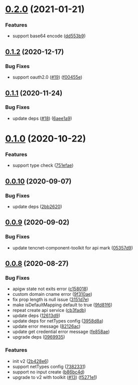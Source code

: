 # [0.2.0](https://github.com/serverless-components/tencent-apigateway/compare/v0.1.2...v0.2.0) (2021-01-21)


### Features

* support base64 encode ([dd553b9](https://github.com/serverless-components/tencent-apigateway/commit/dd553b9175b0bc431621bf8c5643dfff2cdd4936))

## [0.1.2](https://github.com/serverless-components/tencent-apigateway/compare/v0.1.1...v0.1.2) (2020-12-17)


### Bug Fixes

* support oauth2.0 ([#19](https://github.com/serverless-components/tencent-apigateway/issues/19)) ([f00455e](https://github.com/serverless-components/tencent-apigateway/commit/f00455ed84c95f3efafbbe67ded790f9673d60c8))

## [0.1.1](https://github.com/serverless-components/tencent-apigateway/compare/v0.1.0...v0.1.1) (2020-11-24)


### Bug Fixes

* update deps ([#18](https://github.com/serverless-components/tencent-apigateway/issues/18)) ([6aee1a9](https://github.com/serverless-components/tencent-apigateway/commit/6aee1a97f7a023288499922db2334bab80cba444))

# [0.1.0](https://github.com/serverless-components/tencent-apigateway/compare/v0.0.10...v0.1.0) (2020-10-22)


### Features

* support type check ([751efae](https://github.com/serverless-components/tencent-apigateway/commit/751efae52bb0605e755c478fc2cea473f251ef45))

## [0.0.10](https://github.com/serverless-components/tencent-apigateway/compare/v0.0.9...v0.0.10) (2020-09-07)


### Bug Fixes

* update deps ([2bb2620](https://github.com/serverless-components/tencent-apigateway/commit/2bb26206ae4c52c284c007f13b64bbba7db38393))

## [0.0.9](https://github.com/serverless-components/tencent-apigateway/compare/v0.0.8...v0.0.9) (2020-09-02)


### Bug Fixes

* update tencnet-component-toolkit for api mark ([05357d9](https://github.com/serverless-components/tencent-apigateway/commit/05357d90bab8d8de70c050dafb3fae64d71d16ba))

## [0.0.8](https://github.com/serverless-components/tencent-apigateway/compare/v0.0.7...v0.0.8) (2020-08-27)


### Bug Fixes

* apigw state not exits error ([c158018](https://github.com/serverless-components/tencent-apigateway/commit/c1580180d889be8f888d6e0d50120e886abc575a))
* custom domain cname error ([9f310ae](https://github.com/serverless-components/tencent-apigateway/commit/9f310ae3f2c8e28b1cd36a641e7bb937aac17140))
* fix prop length is null issue ([3151d7e](https://github.com/serverless-components/tencent-apigateway/commit/3151d7e4300a3608222fc1f1843ab8680d8e1a4b))
* make isDefaultMapping default to true ([9fd81f6](https://github.com/serverless-components/tencent-apigateway/commit/9fd81f6a257314b45a4f283f9d77ab70ca8c2d65))
* repeat create api service ([cb3fadb](https://github.com/serverless-components/tencent-apigateway/commit/cb3fadb7dbda7af61c6fd6dc74daa96ec3f1c701))
* update deps ([12613d9](https://github.com/serverless-components/tencent-apigateway/commit/12613d9f16a9f56e73745bee1c014efe750661dc))
* update deps for netTypes config ([3958d8a](https://github.com/serverless-components/tencent-apigateway/commit/3958d8a25d51a86bd9774687678c45659a5c69c4))
* update error message ([82126ac](https://github.com/serverless-components/tencent-apigateway/commit/82126ace7873592dca6729434436c7d1207a14a1))
* update get credential error message ([fe858ae](https://github.com/serverless-components/tencent-apigateway/commit/fe858aea75cb0f0bc41f266c3a2a8c101c47939b))
* upgrade deps ([0969935](https://github.com/serverless-components/tencent-apigateway/commit/0969935416b56800b6a879748697554b7c11a950))


### Features

* init v2 ([2b428e6](https://github.com/serverless-components/tencent-apigateway/commit/2b428e668a4a2b9bc6f940c97e4c74a85b2521aa))
* support netTypes config ([7382331](https://github.com/serverless-components/tencent-apigateway/commit/7382331e42d573faa6fd12acdf37e176557d04e2))
* support no input create ([b86bc4d](https://github.com/serverless-components/tencent-apigateway/commit/b86bc4d23517ca169708c77393f19885618f0b3b))
* upgrade to v2 with toolkit ([#13](https://github.com/serverless-components/tencent-apigateway/issues/13)) ([f5271e1](https://github.com/serverless-components/tencent-apigateway/commit/f5271e132b1ec9a0b5a34e3854f76f2292ea93fb))
